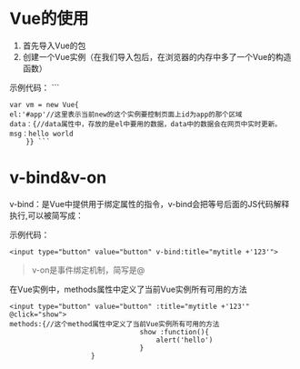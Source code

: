 # Vue的使用
1. 首先导入Vue的包
2. 创建一个Vue实例（在我们导入包后，在浏览器的内存中多了一个Vue的构造函数）

示例代码： ``` 

    var vm = new Vue{
    el:'#app'//这里表示当前new的这个实例要控制页面上id为app的那个区域
    data：{//data属性中，存放的是el中要用的数据，data中的数据会在网页中实时更新。
    msg：hello world
        }} ```
# v-bind&v-on
v-bind：是Vue中提供用于绑定属性的指令，v-bind会把等号后面的JS代码解释执行,可以被简写成：

示例代码： 
``` 
<input type="button" value="button" v-bind:title="mytitle +'123'">
```

>v-on是事件绑定机制，简写是@

在Vue实例中，methods属性中定义了当前Vue实例所有可用的方法
``` 
<input type="button" value="button" :title="mytitle +'123'" @click="show">
methods:{//这个method属性中定义了当前Vue实例所有可用的方法
                                show :function(){
                                    alert('hello')
                                }
                    }
```

